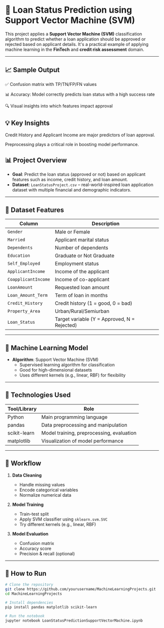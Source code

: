 # 🏦 Loan Status Prediction using Support Vector Machine (SVM)

This project applies a **Support Vector Machine (SVM)** classification algorithm to predict whether a loan application should be approved or rejected based on applicant details. It's a practical example of applying machine learning in the **FinTech** and **credit risk assessment** domain.

---

## 📈 Sample Output
✅ Confusion matrix with TP/TN/FP/FN values

📊 Accuracy: Model correctly predicts loan status with a high success rate

🔍 Visual insights into which features impact approval

## 💡 Key Insights
Credit History and Applicant Income are major predictors of loan approval.

Preprocessing plays a critical role in boosting model performance.

## 📊 Project Overview

- **Goal**: Predict the loan status (approved or not) based on applicant features such as income, credit history, and loan amount.
- **Dataset**: `LoanStatusProject.csv` – real-world-inspired loan application dataset with multiple financial and demographic indicators.

---

## 📁 Dataset Features

| Column              | Description                                |
|---------------------|--------------------------------------------|
| `Gender`            | Male or Female                             |
| `Married`           | Applicant marital status                   |
| `Dependents`        | Number of dependents                       |
| `Education`         | Graduate or Not Graduate                   |
| `Self_Employed`     | Employment status                          |
| `ApplicantIncome`   | Income of the applicant                    |
| `CoapplicantIncome` | Income of co-applicant                     |
| `LoanAmount`        | Requested loan amount                      |
| `Loan_Amount_Term`  | Term of loan in months                     |
| `Credit_History`    | Credit history (1 = good, 0 = bad)         |
| `Property_Area`     | Urban/Rural/Semiurban                      |
| `Loan_Status`       | Target variable (Y = Approved, N = Rejected) |

---

## 🧠 Machine Learning Model

- **Algorithm**: Support Vector Machine (SVM)
  - Supervised learning algorithm for classification
  - Good for high-dimensional datasets
  - Uses different kernels (e.g., linear, RBF) for flexibility

---

## 🔧 Technologies Used

| Tool/Library | Role                                    |
|--------------|------------------------------------------|
| Python       | Main programming language                |
| pandas       | Data preprocessing and manipulation      |
| scikit-learn | Model training, preprocessing, evaluation |
| matplotlib   | Visualization of model performance       |

---

## 🚀 Workflow

1. **Data Cleaning**
   - Handle missing values
   - Encode categorical variables
   - Normalize numerical data

2. **Model Training**
   - Train-test split
   - Apply SVM classifier using `sklearn.svm.SVC`
   - Try different kernels (e.g., linear, RBF)

3. **Model Evaluation**
   - Confusion matrix
   - Accuracy score
   - Precision & recall (optional)

---

## 🧪 How to Run

```bash
# Clone the repository
git clone https://github.com/yourusername/MachineLearningProjects.git
cd MachineLearningProjects

# Install dependencies
pip install pandas matplotlib scikit-learn

# Run the notebook
jupyter notebook LoanStatusPredictionSupportVectorMachine.ipynb
